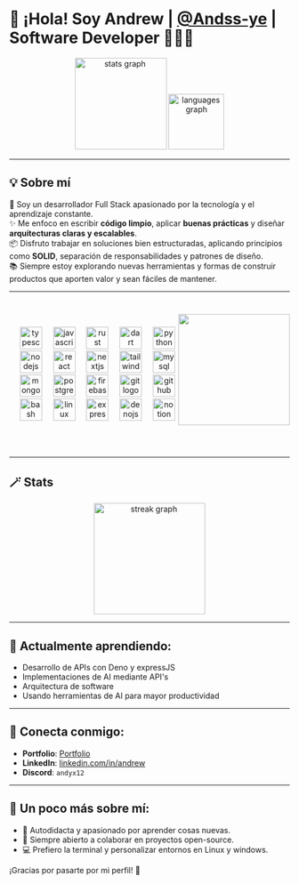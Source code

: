 # 👋 ¡Hola! Soy Andrew | [@Andss-ye](https://github.com/Andss-ye) | Software Developer 🧑🏻‍💻

<div align="center">
    <img src="https://github-readme-stats.vercel.app/api?username=Andss-ye&hide_title=false&hide_rank=false&show_icons=true&include_all_commits=true&count_private=true&disable_animations=false&theme=radical&locale=en&hide_border=false&order=1" height="165" alt="stats graph"  />
    <img src="https://github-readme-stats.vercel.app/api/top-langs?username=Andss-ye&locale=en&hide_title=false&layout=compact&card_width=320&langs_count=6&theme=radical&hide_border=false&order=2" height="100" alt="languages graph"  />
</div>

---

## 💡 Sobre mí

🎯 Soy un desarrollador Full Stack apasionado por la tecnología y el aprendizaje constante.  
✨ Me enfoco en escribir **código limpio**, aplicar **buenas prácticas** y diseñar **arquitecturas claras y escalables**.  
📦 Disfruto trabajar en soluciones bien estructuradas, aplicando principios como **SOLID**, separación de responsabilidades y patrones de diseño.  
📚 Siempre estoy explorando nuevas herramientas y formas de construir productos que aporten valor y sean fáciles de mantener.

---

###

<!-- <img align="right" height="200" src="https://i.pinimg.com/736x/76/d6/27/76d6278b02cbad2cd81a0469b1495af7.jpg"  /> 
<div align="right">
<img height="300" src="https://i.pinimg.com/originals/6f/9c/3b/6f9c3b274ca5a8e3fbbb2b4ef131c686.gif"  />
</div> -->
###

<br clear="both">

<img align="right" height="200" src="https://i.pinimg.com/originals/6f/9c/3b/6f9c3b274ca5a8e3fbbb2b4ef131c686.gif" />

###

<div align="center">
  <img width="12" />
  <img src="https://skillicons.dev/icons?i=ts" height="40" alt="typescript logo"  />
  <img width="12" />
  <img src="https://skillicons.dev/icons?i=js" height="40" alt="javascript logo"  />
  <img width="12" />
  <img src="https://skillicons.dev/icons?i=rust" height="40" alt="rust logo"  />
  <img width="12" />
  <img src="https://skillicons.dev/icons?i=dart" height="40" alt="dart logo"  />
  <img width="12" />
  <img src="https://skillicons.dev/icons?i=py" height="40" alt="python logo"  />
  <img width="12" />
  <img src="https://skillicons.dev/icons?i=nodejs" height="40" alt="nodejs logo"  />
  <img width="12" />
  <img src="https://skillicons.dev/icons?i=react" height="40" alt="react logo"  />
  <img width="12" />
  <img src="https://skillicons.dev/icons?i=nextjs" height="40" alt="nextjs logo"  />
  <img width="12" />
  <img src="https://skillicons.dev/icons?i=tailwind" height="40" alt="tailwindcss logo"  />
  <img width="12" />
  <img src="https://skillicons.dev/icons?i=mysql" height="40" alt="mysql logo"  />
  <img width="12" />
  <img src="https://skillicons.dev/icons?i=mongodb" height="40" alt="mongodb logo"  />
  <img width="12" />
  <img src="https://skillicons.dev/icons?i=postgres" height="40" alt="postgresql logo"  />
  <img width="12" />
  <img src="https://skillicons.dev/icons?i=firebase" height="40" alt="firebase logo"  />
  <img width="12" />
  <img src="https://skillicons.dev/icons?i=git" height="40" alt="git logo"  />
  <img width="12" />
  <img src="https://skillicons.dev/icons?i=github" height="40" alt="github logo"  />
  <img width="12" />
  <!-- aca va el npm -->

  <img src="https://skillicons.dev/icons?i=bash" height="40" alt="bash logo"  />
  <img width="12" />
  <img src="https://skillicons.dev/icons?i=linux" height="40" alt="linux logo"  />
  <img width="12" />
  <img src="https://skillicons.dev/icons?i=express" height="40" alt="express logo"  />
  <img width="12" />
  <img src="https://skillicons.dev/icons?i=deno" height="40" alt="denojs logo"  />
  <img width="12" />
  <img src="https://skillicons.dev/icons?i=notion" height="40" alt="notion logo"  />
</div>

###

<br clear="both">

###
---
## 🪄 Stats 

<div align="center">
  <img src="https://streak-stats.demolab.com?user=Andss-ye&locale=en&mode=daily&theme=radical&hide_border=false&border_radius=5&order=3" height="200" alt="streak graph"  />
</div>

---

## 🌱 Actualmente aprendiendo:
- Desarrollo de APIs con Deno y expressJS  
- Implementaciones de AI mediante API's
- Arquitectura de software
- Usando herramientas de AI para mayor productividad

---

## 💼 Conecta conmigo:
- **Portfolio**: [Portfolio](https://andrew-portfolio-uwu.netlify.app/)
- **LinkedIn**: [linkedin.com/in/andrew](https://www.linkedin.com/in/andr%C3%A9s-rodriguez-499363211?lipi=urn%3Ali%3Apage%3Ad_flagship3_profile_view_base_contact_details%3BhUX2M0lmRWK9QT3AxaCKDA%3D%3D) 
- **Discord**: `andyx12`  

---

## 💬 Un poco más sobre mí:
- 🚀 Autodidacta y apasionado por aprender cosas nuevas.  
- 🤝 Siempre abierto a colaborar en proyectos open-source.
- 💻 Prefiero la terminal y personalizar entornos en Linux y windows.  

¡Gracias por pasarte por mi perfil! 🌟
